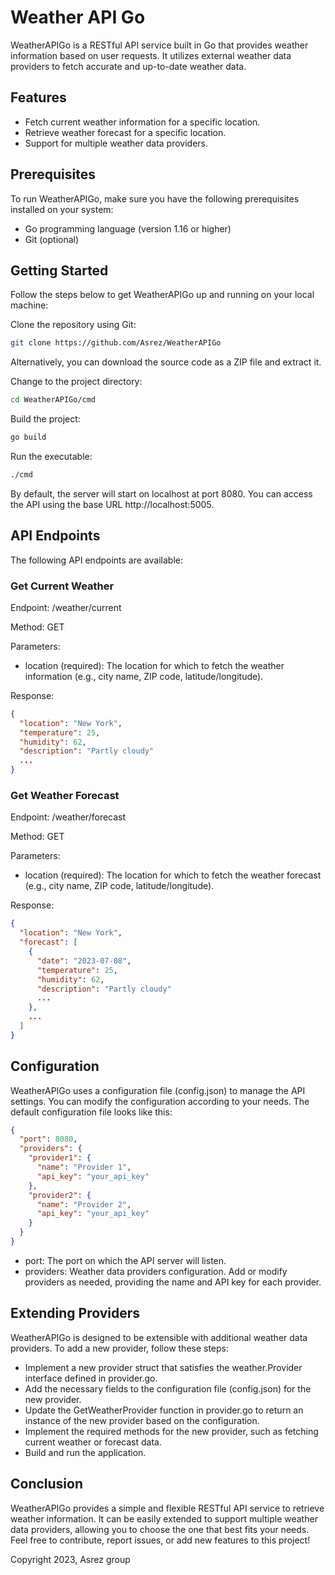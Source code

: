 # Weather API Go

WeatherAPIGo is a RESTful API service built in Go that provides weather information based on user requests. It utilizes external weather data providers to fetch accurate and up-to-date weather data.

## Features

- Fetch current weather information for a specific location.
- Retrieve weather forecast for a specific location.
- Support for multiple weather data providers.

## Prerequisites

To run WeatherAPIGo, make sure you have the following prerequisites installed on your system:

- Go programming language (version 1.16 or higher)
- Git (optional)

## Getting Started

Follow the steps below to get WeatherAPIGo up and running on your local machine:

Clone the repository using Git:

```bash
git clone https://github.com/Asrez/WeatherAPIGo
```

Alternatively, you can download the source code as a ZIP file and extract it.

Change to the project directory:

```bash
cd WeatherAPIGo/cmd
```

Build the project:

```bash
go build
```

Run the executable:

```bash
./cmd
```

By default, the server will start on localhost at port 8080. You can access the API using the base URL http://localhost:5005.

## API Endpoints
The following API endpoints are available:

### Get Current Weather

Endpoint: /weather/current

Method: GET

Parameters:
- location (required): The location for which to fetch the weather information (e.g., city name, ZIP code, latitude/longitude).

Response:

```json
{
  "location": "New York",
  "temperature": 25,
  "humidity": 62,
  "description": "Partly cloudy"
  ...
}
```

### Get Weather Forecast

Endpoint: /weather/forecast

Method: GET

Parameters:
- location (required): The location for which to fetch the weather forecast (e.g., city name, ZIP code, latitude/longitude).

Response:

```json
{
  "location": "New York",
  "forecast": [
    {
      "date": "2023-07-08",
      "temperature": 25,
      "humidity": 62,
      "description": "Partly cloudy"
      ...
    },
    ...
  ]
}
```

## Configuration

WeatherAPIGo uses a configuration file (config.json) to manage the API settings. You can modify the configuration according to your needs. The default configuration file looks like this:

```json
{
  "port": 8080,
  "providers": {
    "provider1": {
      "name": "Provider 1",
      "api_key": "your_api_key"
    },
    "provider2": {
      "name": "Provider 2",
      "api_key": "your_api_key"
    }
  }
}
```

- port: The port on which the API server will listen.
- providers: Weather data providers configuration. Add or modify providers as needed, providing the name and API key for each provider.

## Extending Providers

WeatherAPIGo is designed to be extensible with additional weather data providers. To add a new provider, follow these steps:

- Implement a new provider struct that satisfies the weather.Provider interface defined in provider.go.
- Add the necessary fields to the configuration file (config.json) for the new provider.
- Update the GetWeatherProvider function in provider.go to return an instance of the new provider based on the configuration.
- Implement the required methods for the new provider, such as fetching current weather or forecast data.
- Build and run the application.

## Conclusion

WeatherAPIGo provides a simple and flexible RESTful API service to retrieve weather information. It can be easily extended to support multiple weather data providers, allowing you to choose the one that best fits your needs. Feel free to contribute, report issues, or add new features to this project!

Copyright 2023, Asrez group
